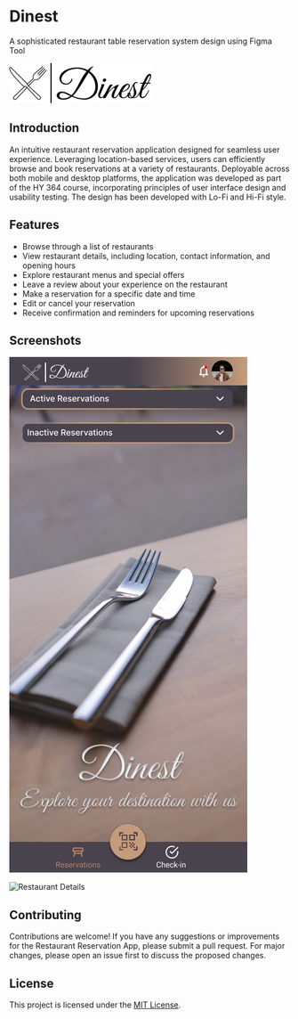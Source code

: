 # Dinest
A sophisticated restaurant table reservation system design using Figma Tool

![App Logo](Hi-Fi/Logo.png)

## Introduction

An intuitive restaurant reservation application designed for seamless user experience. Leveraging location-based services, users can efficiently browse and book reservations at a variety of restaurants. Deployable across both mobile and desktop platforms, the application was developed as part of the HY 364 course, incorporating principles of user interface design and usability testing. The design has been developed with Lo-Fi and Hi-Fi style.

## Features

- Browse through a list of restaurants
- View restaurant details, including location, contact information, and opening hours
- Explore restaurant menus and special offers
- Leave a review about your experience on the restaurant
- Make a reservation for a specific date and time
- Edit or cancel your reservation
- Receive confirmation and reminders for upcoming reservations


## Screenshots

![Home Screen](Hi-Fi/01_mobile_homepage_reservations.png)

![Restaurant Details](images/restaurant_details.png)

## Contributing

Contributions are welcome! If you have any suggestions or improvements for the Restaurant Reservation App, please submit a pull request. For major changes, please open an issue first to discuss the proposed changes.

## License

This project is licensed under the [MIT License](LICENSE).
